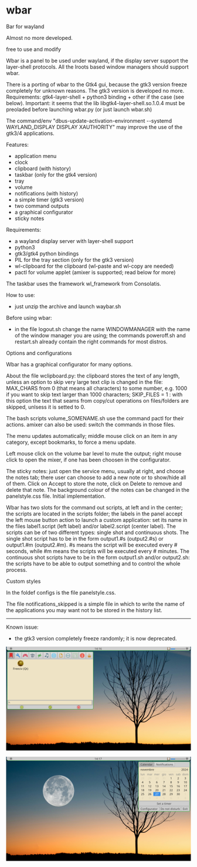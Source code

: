 # wbar
Bar for wayland

Almost no more developed.

free to use and modify

Wbar is a panel to be used under wayland, if the display server support 
the layer-shell protocols. All the lroots based window managers should 
support wbar.

There is a porting of wbar to the Gtk4 gui, because the gtk3 version freeze completely for unknown reasons. The gtk3 version is developed no more. Requirements: gtk4-layer-shell + python3 binding + other if the case (see below). Important: it seems that the lib libgtk4-layer-shell.so.1.0.4 must be preoladed before launching wbar.py (or just launch wbar.sh)

The command/env "dbus-update-activation-environment --systemd WAYLAND_DISPLAY DISPLAY XAUTHORITY" may improve the use of the gtk3/4 applications.

Features:
- application menu
- clock
- clipboard (with history)
- taskbar (only for the gtk4 version)
- tray
- volume
- notifications (with history)
- a simple timer (gtk3 version)
- two command outputs
- a graphical configurator
- sticky notes

Requirements:
- a wayland display server with layer-shell support
- python3
- gtk3/gtk4 python bindings
- PIL for the tray section (only for the gtk3 version)
- wl-clipboard for the clipboard (wl-paste and wl-copy are needed)
- pactl for volume applet (amixer is supported; read below for more)

The taskbar uses the framework wl_framework from Consolatis.

How to use:
- just unzip the archive and launch waybar.sh

Before using wbar:
- in the file logout.sh change the name WINDOWMANAGER with the name of the 
window manager you are using; the commands poweroff.sh and restart.sh already 
contain the right commands for most distros.

Options and configurations

Wbar has a graphical configurator for many options.

About the file wclipboard.py: the clipboard stores the text of any length, unless an option to skip very large text clip is changed in the file: MAX_CHARS from 0 (that means all characters) to some number, e.g. 1000 if you want to skip text larger than 1000 characters; SKIP_FILES = 1 : with this option the text that seams from copy/cut operations on files/folders are skipped, unlsess it is setted to 0.

The bash scripts volume_SOMENAME.sh use the command pactl for their 
actions. amixer can also be used: switch the commands in those files.

The menu updates automatically; middle mouse click on an item in any 
category, except bookmarks, to force a menu update.

Left mouse click on the volume bar level to mute the output;
right mouse click to open the mixer, if one has been choosen in the 
configurator.

The sticky notes: just open the service menu, usually at right, and choose
the notes tab; there user can choose to add a new note or to show/hide 
all of them. Click on Accept to store the note, click on Delete to 
remove and delete that note. The background colour of the notes can be changed 
in the panelstyle.css file. Initial implementation.

Wbar has two slots for the command out scripts, at left and in the center;
the scripts are located in the scripts folder; the labels in the panel accept the left 
mouse button action to launch a custom application: set its name in the 
files label1.script (left label) and/or label2.script (center label).
The scripts can be of two different types: single shot and continuous shots.
The single shot script has to be in the form output1.#s (output2.#s) or 
output1.#m (output2.#m). #s means the script will be executed every # seconds,
while #m means the scripts will be executed every # minutes.
The continuous shot scripts have to be in the form output1.sh and/or output2.sh:
the scripts have to be able to output something and to control the whole process.

Custom styles

In the foldef configs is the file panelstyle.css.

The file notifications_skipped is a simple file in which to write the 
name of the applications you may want not to be stored in the history list.

------------------------------

Known issue:
- the gtk3 version completely freeze randomly; it is now deprecated.

![My image](https://github.com/frank038/wbar/blob/main/wbar_01.jpg)

![My image](https://github.com/frank038/wbar/blob/main/wbar_02.jpg)

